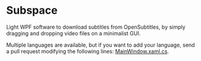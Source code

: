 # Subspace
Light WPF software to download subtitles from OpenSubtitles, by simply dragging and dropping video files on a minimalist GUI.

Multiple languages are available, but if you want to add your language, send a pull request modifying the following lines: [MainWindow.xaml.cs](./blob/master/Subspace/MainWindow.xaml.cs#L57-L74).